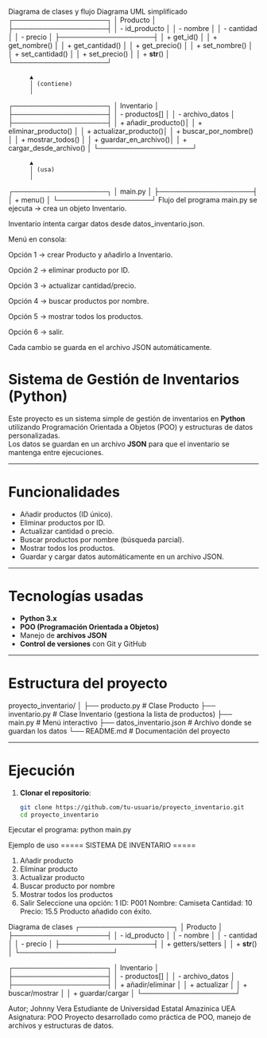 Diagrama de clases y flujo
Diagrama UML simplificado
┌───────────────────┐
│     Producto      │
├───────────────────┤
│ - id_producto     │
│ - nombre          │
│ - cantidad        │
│ - precio          │
├───────────────────┤
│ + get_id()        │
│ + get_nombre()    │
│ + get_cantidad()  │
│ + get_precio()    │
│ + set_nombre()    │
│ + set_cantidad()  │
│ + set_precio()    │
│ + __str__()       │
└───────────────────┘

          ▲
          │ (contiene)
          │
┌───────────────────┐
│    Inventario     │
├───────────────────┤
│ - productos[]     │
│ - archivo_datos   │
├───────────────────┤
│ + añadir_producto()│
│ + eliminar_producto() │
│ + actualizar_producto()│
│ + buscar_por_nombre() │
│ + mostrar_todos()     │
│ + guardar_en_archivo()│
│ + cargar_desde_archivo() │
└───────────────────┘

          ▲
          │ (usa)
          │
┌───────────────────┐
│      main.py      │
├───────────────────┤
│ + menu()          │
└───────────────────┘
Flujo del programa
main.py se ejecuta → crea un objeto Inventario.

Inventario intenta cargar datos desde datos_inventario.json.

Menú en consola:

Opción 1 → crear Producto y añadirlo a Inventario.

Opción 2 → eliminar producto por ID.

Opción 3 → actualizar cantidad/precio.

Opción 4 → buscar productos por nombre.

Opción 5 → mostrar todos los productos.

Opción 6 → salir.

Cada cambio se guarda en el archivo JSON automáticamente.

# Sistema de Gestión de Inventarios (Python)

Este proyecto es un sistema simple de gestión de inventarios en **Python** utilizando Programación Orientada a Objetos (POO) y estructuras de datos personalizadas.  
Los datos se guardan en un archivo **JSON** para que el inventario se mantenga entre ejecuciones.

---

# Funcionalidades
- Añadir productos (ID único).
- Eliminar productos por ID.
- Actualizar cantidad o precio.
- Buscar productos por nombre (búsqueda parcial).
- Mostrar todos los productos.
- Guardar y cargar datos automáticamente en un archivo JSON.

---

# Tecnologías usadas
- **Python 3.x**
- **POO (Programación Orientada a Objetos)**
- Manejo de **archivos JSON**
- **Control de versiones** con Git y GitHub

---

# Estructura del proyecto
proyecto_inventario/
│
├── producto.py # Clase Producto
├── inventario.py # Clase Inventario (gestiona la lista de productos)
├── main.py # Menú interactivo
├── datos_inventario.json # Archivo donde se guardan los datos
└── README.md # Documentación del proyecto


---

# Ejecución
1. **Clonar el repositorio**:
   ```bash
   git clone https://github.com/tu-usuario/proyecto_inventario.git
   cd proyecto_inventario

Ejecutar el programa:
python main.py

Ejemplo de uso
===== SISTEMA DE INVENTARIO =====
1. Añadir producto
2. Eliminar producto
3. Actualizar producto
4. Buscar producto por nombre
5. Mostrar todos los productos
6. Salir
Seleccione una opción: 1
ID: P001
Nombre: Camiseta
Cantidad: 10
Precio: 15.5
Producto añadido con éxito.

Diagrama de clases
┌───────────────────┐
│     Producto      │
├───────────────────┤
│ - id_producto     │
│ - nombre          │
│ - cantidad        │
│ - precio          │
├───────────────────┤
│ + getters/setters │
│ + __str__()       │
└───────────────────┘

┌───────────────────┐
│    Inventario     │
├───────────────────┤
│ - productos[]     │
│ - archivo_datos   │
├───────────────────┤
│ + añadir/eliminar │
│ + actualizar      │
│ + buscar/mostrar  │
│ + guardar/cargar  │
└───────────────────┘

Autor; Johnny Vera 
Estudiante de Universidad Estatal Amazinica UEA 
Asignatura: POO
Proyecto desarrollado como práctica de POO, manejo de archivos y estructuras de datos.
